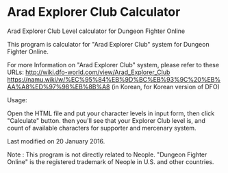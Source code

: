 # Arad Explorer Club Calculator
Arad Explorer Club Level calculator for Dungeon Fighter Online

This program is calculator for "Arad Explorer Club" system for Dungeon Fighter Online.

For more Information on "Arad Explorer Club" system, please refer to these URLs:
http://wiki.dfo-world.com/view/Arad_Explorer_Club
https://namu.wiki/w/%EC%95%84%EB%9D%BC%EB%93%9C%20%EB%AA%A8%ED%97%98%EB%8B%A8 (in Korean, for Korean version of DFO)

Usage:

Open the HTML file and put your character levels in input form, then click "Calculate" button.
then you'll see that your Explorer Club level is, and count of available characters for supporter and mercenary system.

Last modified on 20 January 2016.

Note : This program is not directly related to Neople. "Dungeon Fighter Online" is the registered trademark of Neople in U.S. and other countries.
